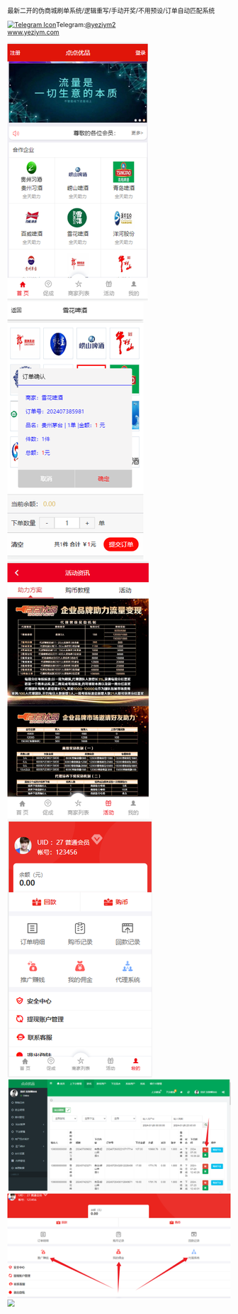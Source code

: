 最新二开的伪商城刷单系统/逻辑重写/手动开奖/不用预设/订单自动匹配系统<p dir="auto"><a target="_blank" rel="noopener noreferrer nofollow" href="https://camo.githubusercontent.com/d614d90677fbc2e34c7c62ebc68c82379d87a57c4beaf05af65fec7ba6b72e36/68747470733a2f2f63646e2d69636f6e732d706e672e666c617469636f6e2e636f6d2f3531322f323131312f323131313634362e706e67"><img src="https://camo.githubusercontent.com/d614d90677fbc2e34c7c62ebc68c82379d87a57c4beaf05af65fec7ba6b72e36/68747470733a2f2f63646e2d69636f6e732d706e672e666c617469636f6e2e636f6d2f3531322f323131312f323131313634362e706e67" alt="Telegram Icon" style="width: 16px; max-width: 100%;" data-canonical-src="https://cdn-icons-png.flaticon.com/512/2111/2111646.png"></a>Telegram:<a href="https://t.me/yeziym2" rel="nofollow">@yeziym2</a><br><a href="https://www.yeziym.com/">www.yeziym.com</a></p><img src="https://github.com/yeziym/KSHvfBXhJA/blob/main/eGzHD.png"><img src="https://github.com/yeziym/KSHvfBXhJA/blob/main/ZWtgG.png"><img src="https://github.com/yeziym/KSHvfBXhJA/blob/main/7oEQX.png"><img src="https://github.com/yeziym/KSHvfBXhJA/blob/main/YxOm2.png"><img src="https://github.com/yeziym/KSHvfBXhJA/blob/main/fhzDB.png"><img src="https://github.com/yeziym/KSHvfBXhJA/blob/main/H6BXE.png"><img src="https://github.com/yeziym/KSHvfBXhJA/blob/main/sMjFS.png">